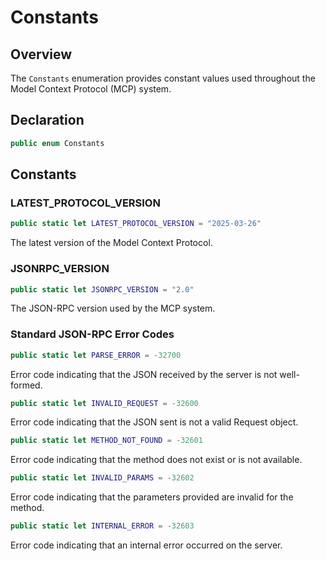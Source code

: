 # Constants

## Overview

The `Constants` enumeration provides constant values used throughout the Model Context Protocol (MCP) system.

## Declaration

```swift
public enum Constants
```

## Constants

### LATEST_PROTOCOL_VERSION

```swift
public static let LATEST_PROTOCOL_VERSION = "2025-03-26"
```

The latest version of the Model Context Protocol.

### JSONRPC_VERSION

```swift
public static let JSONRPC_VERSION = "2.0"
```

The JSON-RPC version used by the MCP system.

### Standard JSON-RPC Error Codes

```swift
public static let PARSE_ERROR = -32700
```

Error code indicating that the JSON received by the server is not well-formed.

```swift
public static let INVALID_REQUEST = -32600
```

Error code indicating that the JSON sent is not a valid Request object.

```swift
public static let METHOD_NOT_FOUND = -32601
```

Error code indicating that the method does not exist or is not available.

```swift
public static let INVALID_PARAMS = -32602
```

Error code indicating that the parameters provided are invalid for the method.

```swift
public static let INTERNAL_ERROR = -32603
```

Error code indicating that an internal error occurred on the server.

